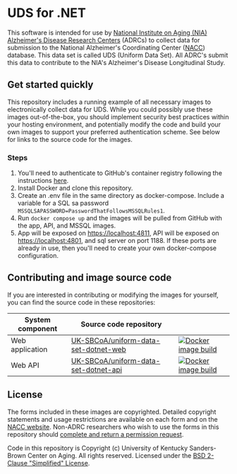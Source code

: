# UDS for .NET

This software is intended for use by [National Institute on Aging (NIA) Alzheimer's Disease Research Centers](https://www.nia.nih.gov/research/dn/national-alzheimers-coordinating-center-nacc) (ADRCs) to collect data for submission to the National Alzheimer's Coordinating Center ([NACC](https://naccdata.org/)) database. This data set is called UDS (Uniform Data Set). All ADRC's submit this data to contribute to the NIA's Alzheimer's Disease Longitudinal Study.

## Get started quickly
This repository includes a running example of all necessary images to electronically collect data for UDS. While you could possibly use these images out-of-the-box, you should implement security best practices within your hosting environment, and potentially modify the code and build your own images to support your preferred authentication scheme. See below for links to the source code for the images.

### Steps
1. You'll need to authenticate to GitHub's container registry following the instructions [here](https://docs.github.com/en/packages/working-with-a-github-packages-registry/working-with-the-container-registry#authenticating-with-a-personal-access-token-classic).
2. Install Docker and clone this repository.
3. Create an .env file in the same directory as docker-compose. Include a variable for a SQL sa password `MSSQLSAPASSWORD=PasswordThatFollowsMSSQLRules1`.
4. Run `docker compose up` and the images will be pulled from GitHub with the app, API, and MSSQL images.
5. App will be exposed on [https://localhost:4811](https://localhost:4811), API will be exposed on [https://localhost:4801](https://localhost:4801/swagger), and sql server on port 1188. If these ports are already in use, then you'll need to create your own docker-compose configuration.

## Contributing and image source code
If you are interested in contributing or modifying the images for yourself, you can find the source code in these repositories:

| System component  | Source code repository | |
| ------------- | ------------- | ----- |
| Web application  | [UK-SBCoA/uniform-data-set-dotnet-web](https://github.com/UK-SBCoA/uniform-data-set-dotnet-web)  | [![Docker image build](https://github.com/UK-SBCoA/uniform-data-set-dotnet-web/actions/workflows/container-release.yml/badge.svg?branch=release)](https://github.com/orgs/UK-SBCoA/packages/container/package/uniform-data-set-dotnet-web) |
| Web API  | [UK-SBCoA/uniform-data-set-dotnet-api](https://github.com/UK-SBCoA/uniform-data-set-dotnet-api)  | [![Docker image build](https://github.com/UK-SBCoA/uniform-data-set-dotnet-api/actions/workflows/container-release.yml/badge.svg?branch=release)](https://github.com/orgs/UK-SBCoA/packages/container/package/uniform-data-set-dotnet-api) |


## License
The forms included in these images are copyrighted. Detailed copyright statements and usage restrictions are available on each form and on the [NACC website](https://naccdata.org/data-collection/guidelines-copyright). Non-ADRC researchers who wish to use the forms in this repository should [complete and return a permission request](https://files.alz.washington.edu/nacc-permission-form.pdf).

Code in this repository is Copyright (c) University of Kentucky Sanders-Brown Center on Aging. All rights reserved. Licensed under the [BSD 2-Clause "Simplified" License](LICENSE).
